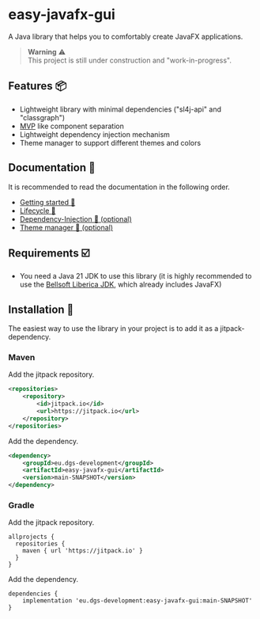 # easy-javafx-gui

A Java library that helps you to comfortably create JavaFX applications.

>**Warning** ⚠️   
>This project is still under construction and "work-in-progress". 

## Features 📦

* Lightweight library with minimal dependencies ("sl4j-api" and "classgraph")
* [MVP](https://en.wikipedia.org/wiki/Model%E2%80%93view%E2%80%93presenter) like component separation
* Lightweight dependency injection mechanism
* Theme manager to support different themes and colors

## Documentation 📒

It is recommended to read the documentation in the following order.

* [Getting started 🚀](https://github.com/DGS-Development/easy-javafx-gui/blob/main/static/documentation/getting-started/getting-started.md)
* [Lifecycle 🔁](https://github.com/DGS-Development/easy-javafx-gui/blob/main/static/documentation/lifecycle/lifecycle.md)
* [Dependency-Injection 🔎 (optional)](https://github.com/DGS-Development/easy-javafx-gui/blob/main/static/documentation/dependency-injection/dependency-injection.md)
* [Theme manager 🎨 (optional)](https://github.com/DGS-Development/easy-javafx-gui/blob/main/static/documentation/theme-manager/theme-manager.md)

## Requirements ☑️

* You need a Java 21 JDK to use this library (it is highly recommended to use the [Bellsoft Liberica JDK](https://bell-sw.com/pages/downloads/), which already includes JavaFX)

## Installation 🔨

The easiest way to use the library in your project is to add it as a jitpack-dependency.

### Maven

Add the jitpack repository.

```xml
<repositories>
    <repository>
        <id>jitpack.io</id>
        <url>https://jitpack.io</url>
    </repository>
</repositories>
```

Add the dependency.

```xml
<dependency>
    <groupId>eu.dgs-development</groupId>
    <artifactId>easy-javafx-gui</artifactId>
    <version>main-SNAPSHOT</version>
</dependency>
```

### Gradle

Add the jitpack repository.

```text
allprojects {
  repositories {
    maven { url 'https://jitpack.io' }
  }
}
```

Add the dependency.

```text
dependencies {
    implementation 'eu.dgs-development:easy-javafx-gui:main-SNAPSHOT'
}
```